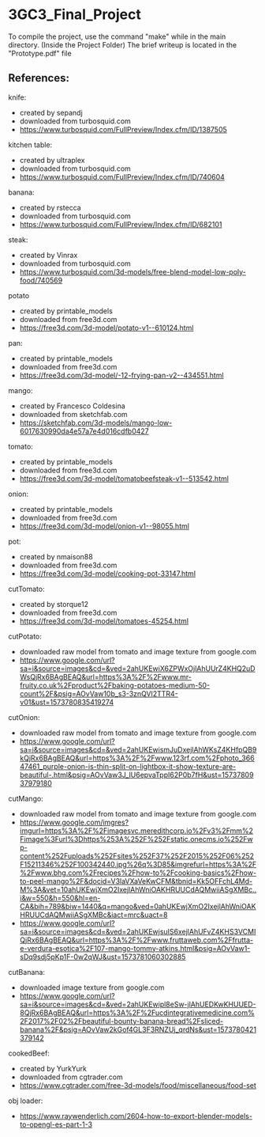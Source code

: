 # 3GC3_Final_Project

To compile the project, use the command "make" while in the main directory. (Inside the Project Folder)
The brief writeup is located in the "Prototype.pdf" file


## References: 
knife: 
 - created by sepandj
 - downloaded from turbosquid.com
 - https://www.turbosquid.com/FullPreview/Index.cfm/ID/1387505
 

kitchen table:
- created by ultraplex
- downloaded from turbosquid.com 
- https://www.turbosquid.com/FullPreview/Index.cfm/ID/740604
 
 
banana:
- created by rstecca
- downloaded from turbosquid.com
- https://www.turbosquid.com/FullPreview/Index.cfm/ID/682101
 
 
steak: 
- created by Vinrax 
- downloaded from turbosquid.com 
- https://www.turbosquid.com/3d-models/free-blend-model-low-poly-food/740569
 
 
 
potato 
- created by printable_models 
- downloaded from free3d.com 
- https://free3d.com/3d-model/potato-v1--610124.html


pan:
- created by printable_models
- downloaded from free3d.com
- https://free3d.com/3d-model/-12-frying-pan-v2--434551.html



mango: 
- created by Francesco Coldesina
- downloaded from sketchfab.com
- https://sketchfab.com/3d-models/mango-low-6017630990da4e57a7e4d016cdfb0427


tomato: 
- created by printable_models
- downloaded from free3d.com
- https://free3d.com/3d-model/tomatobeefsteak-v1--513542.html


onion: 
- created by printable_models
- downloaded from free3d.com
- https://free3d.com/3d-model/onion-v1--98055.html


pot: 
- created by nmaison88
- downloaded from free3d.com
- https://free3d.com/3d-model/cooking-pot-33147.html


cutTomato: 
- created by storque12
- downloaded from free3d.com
- https://free3d.com/3d-model/tomatoes-45254.html


cutPotato: 
- downloaded raw model from tomato and image texture from google.com 
- https://www.google.com/url?sa=i&source=images&cd=&ved=2ahUKEwiX6ZPWxOjlAhUUrZ4KHQ2uDWsQjRx6BAgBEAQ&url=https%3A%2F%2Fwww.mr-fruity.co.uk%2Fproduct%2Fbaking-potatoes-medium-50-count%2F&psig=AOvVaw10b_s3-3znQVl2TTR4-v01&ust=1573780835419274



cutOnion: 
- downloaded raw model from tomato and image texture from google.com 
- https://www.google.com/url?sa=i&source=images&cd=&ved=2ahUKEwismJuDxejlAhWKsZ4KHfpQB9kQjRx6BAgBEAQ&url=https%3A%2F%2Fwww.123rf.com%2Fphoto_36647461_purple-onion-is-thin-split-on-lightbox-it-show-texture-are-beautiful-.html&psig=AOvVaw3J_lU6epvaTppI62P0b7fH&ust=1573780937979180


cutMango: 
- downloaded raw model from tomato and image texture from google.com 
- https://www.google.com/imgres?imgurl=https%3A%2F%2Fimagesvc.meredithcorp.io%2Fv3%2Fmm%2Fimage%3Furl%3Dhttps%253A%252F%252Fstatic.onecms.io%252Fwp-content%252Fuploads%252Fsites%252F37%252F2015%252F06%252F15211346%252F100342440.jpg%26q%3D85&imgrefurl=https%3A%2F%2Fwww.bhg.com%2Frecipes%2Fhow-to%2Fcooking-basics%2Fhow-to-peel-mango%2F&docid=V3laVXaVeKwCFM&tbnid=Kk5OFFchL4Md-M%3A&vet=10ahUKEwjXmO2IxejlAhWniOAKHRUUCdAQMwiiASgXMBc..i&w=550&h=550&hl=en-CA&bih=789&biw=1440&q=mango&ved=0ahUKEwjXmO2IxejlAhWniOAKHRUUCdAQMwiiASgXMBc&iact=mrc&uact=8
- https://www.google.com/url?sa=i&source=images&cd=&ved=2ahUKEwjsuIS6xejlAhUFvZ4KHS3VCMIQjRx6BAgBEAQ&url=https%3A%2F%2Fwww.fruttaweb.com%2Ffrutta-e-verdura-esotica%2F107-mango-tommy-atkins.html&psig=AOvVaw1-sDq9sdj5pKp1F-0w2qWJ&ust=1573781060302885

cutBanana: 
- downloaded image texture from google.com
- https://www.google.com/url?sa=i&source=images&cd=&ved=2ahUKEwipl8eSw-jlAhUEDKwKHUUED-8QjRx6BAgBEAQ&url=https%3A%2F%2Fucdintegrativemedicine.com%2F2017%2F02%2Fbeautiful-bounty-banana-bread%2Fsliced-banana%2F&psig=AOvVaw2kGof4GL3F3RNZUj_qrdNs&ust=1573780421379142

cookedBeef: 
- created by YurkYurk
- downloaded from cgtrader.com
- https://www.cgtrader.com/free-3d-models/food/miscellaneous/food-set



obj loader:
- https://www.raywenderlich.com/2604-how-to-export-blender-models-to-opengl-es-part-1-3
